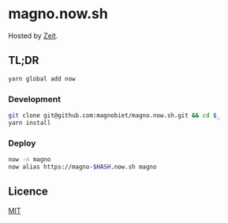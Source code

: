# magno.now.sh

Hosted by [Zeit](https://zeit.co/).

## TL;DR

```bash
yarn global add now
```

### Development

```bash
git clone git@github.com:magnobiet/magno.now.sh.git && cd $_
yarn install
```

### Deploy

```bash
now -n magno
now alias https://magno-$HASH.now.sh magno
```

## Licence

[MIT](https://magno.mit-license.org/2017)
